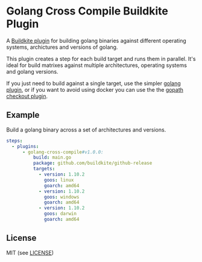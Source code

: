 # Golang Cross Compile Buildkite Plugin

A [Buildkite plugin](https://buildkite.com/docs/agent/v3/plugins) for building golang binaries against different operating systems, archictures and versions of golang.

This plugin creates a step for each build target and runs them in parallel. It's ideal for build matrixes against multiple architectures, operating systems and golang versions.

If you just need to build against a single target, use the simpler [golang plugin](https://github.com/buildkite-plugins/golang-buildkite-plugin), or if you want to avoid using docker you can use the the [gopath checkout plugin](https://github.com/buildkite-plugins/gopath-checkout-buildkite-plugin).

## Example

Build a golang binary across a set of architectures and versions.

```yml
steps:
  - plugins:
      - golang-cross-compile#v1.0.0:
          build: main.go
          package: github.com/buildkite/github-release
          targets:
            - version: 1.10.2
              goos: linux
              goarch: amd64
            - version: 1.10.2
              goos: windows
              goarch: amd64
            - version: 1.10.2
              goos: darwin
              goarch: amd64
```


## License

MIT (see [LICENSE](LICENSE))
